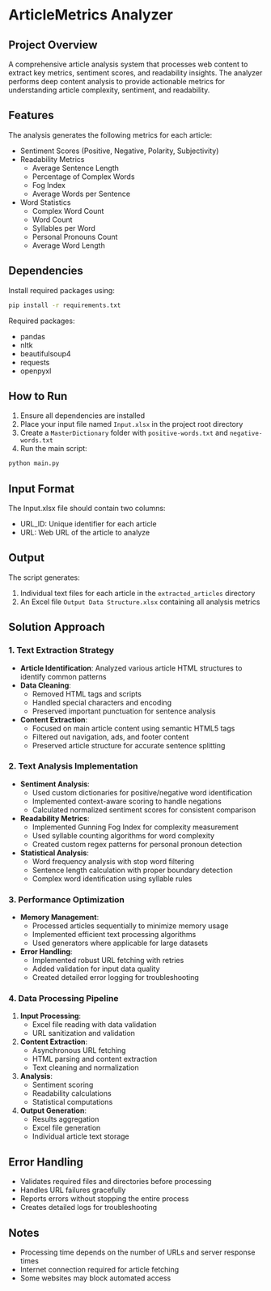 # ArticleMetrics Analyzer

## Project Overview
A comprehensive article analysis system that processes web content to extract key metrics, sentiment scores, and readability insights. The analyzer performs deep content analysis to provide actionable metrics for understanding article complexity, sentiment, and readability.

## Features

The analysis generates the following metrics for each article:
- Sentiment Scores (Positive, Negative, Polarity, Subjectivity)
- Readability Metrics 
  - Average Sentence Length
  - Percentage of Complex Words 
  - Fog Index
  - Average Words per Sentence
- Word Statistics
  - Complex Word Count
  - Word Count
  - Syllables per Word
  - Personal Pronouns Count
  - Average Word Length

## Dependencies

Install required packages using:
```bash
pip install -r requirements.txt
```

Required packages:
- pandas
- nltk
- beautifulsoup4
- requests
- openpyxl

## How to Run

1. Ensure all dependencies are installed
2. Place your input file named `Input.xlsx` in the project root directory
3. Create a `MasterDictionary` folder with `positive-words.txt` and `negative-words.txt`
4. Run the main script:
```bash
python main.py
```

## Input Format

The Input.xlsx file should contain two columns:
- URL_ID: Unique identifier for each article
- URL: Web URL of the article to analyze

## Output

The script generates:
1. Individual text files for each article in the `extracted_articles` directory
2. An Excel file `Output Data Structure.xlsx` containing all analysis metrics

## Solution Approach

### 1. Text Extraction Strategy
- **Article Identification**: Analyzed various article HTML structures to identify common patterns
- **Data Cleaning**: 
  - Removed HTML tags and scripts
  - Handled special characters and encoding
  - Preserved important punctuation for sentence analysis
- **Content Extraction**: 
  - Focused on main article content using semantic HTML5 tags
  - Filtered out navigation, ads, and footer content
  - Preserved article structure for accurate sentence splitting

### 2. Text Analysis Implementation
- **Sentiment Analysis**:
  - Used custom dictionaries for positive/negative word identification
  - Implemented context-aware scoring to handle negations
  - Calculated normalized sentiment scores for consistent comparison
- **Readability Metrics**:
  - Implemented Gunning Fog Index for complexity measurement
  - Used syllable counting algorithms for word complexity
  - Created custom regex patterns for personal pronoun detection
- **Statistical Analysis**:
  - Word frequency analysis with stop word filtering
  - Sentence length calculation with proper boundary detection
  - Complex word identification using syllable rules

### 3. Performance Optimization
- **Memory Management**:
  - Processed articles sequentially to minimize memory usage
  - Implemented efficient text processing algorithms
  - Used generators where applicable for large datasets
- **Error Handling**:
  - Implemented robust URL fetching with retries
  - Added validation for input data quality
  - Created detailed error logging for troubleshooting

### 4. Data Processing Pipeline
1. **Input Processing**:
   - Excel file reading with data validation
   - URL sanitization and validation
2. **Content Extraction**:
   - Asynchronous URL fetching
   - HTML parsing and content extraction
   - Text cleaning and normalization
3. **Analysis**:
   - Sentiment scoring
   - Readability calculations
   - Statistical computations
4. **Output Generation**:
   - Results aggregation
   - Excel file generation
   - Individual article text storage

## Error Handling

- Validates required files and directories before processing
- Handles URL failures gracefully 
- Reports errors without stopping the entire process
- Creates detailed logs for troubleshooting

## Notes

- Processing time depends on the number of URLs and server response times
- Internet connection required for article fetching
- Some websites may block automated access